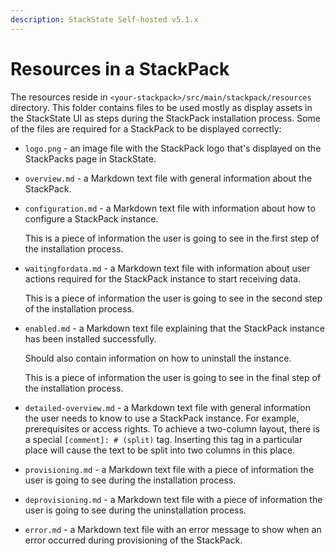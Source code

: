 ```yaml
---
description: StackState Self-hosted v5.1.x 
---
```


# Resources in a StackPack

The resources reside in `<your-stackpack>/src/main/stackpack/resources` directory. This folder contains files to be used mostly as display assets in the StackState UI as steps during the StackPack installation process. Some of the files are required for a StackPack to be displayed correctly:

* `logo.png` - an image file with the StackPack logo that's displayed on the StackPacks page in StackState.
* `overview.md` - a Markdown text file with general information about the StackPack.
* `configuration.md` - a Markdown text file with information about how to configure a StackPack instance.

  This is a piece of information the user is going to see in the first step of the installation process.

* `waitingfordata.md` - a Markdown text file with information about user actions required for the StackPack instance to start receiving data.

  This is a piece of information the user is going to see in the second step of the installation process.

* `enabled.md` - a Markdown text file explaining that the StackPack instance has been installed successfully.

  Should also contain information on how to uninstall the instance.

  This is a piece of information the user is going to see in the final step of the installation process.

* `detailed-overview.md` - a Markdown text file with general information the user needs to know to use a StackPack instance. For example, prerequisites or access rights. To achieve a two-column layout, there is a special `[comment]: # (split)` tag. Inserting this tag in a particular place will cause the text to be split into two columns in this place.
* `provisioning.md` - a Markdown text file with a piece of information the user is going to see during the installation process.
* `deprovisioning.md` - a Markdown text file with a piece of information the user is going to see during the uninstallation process.
* `error.md` - a Markdown text file with an error message to show when an error occurred during provisioning of the StackPack.

